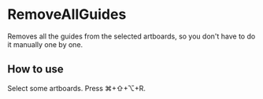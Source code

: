 # RemoveAllGuides
Removes all the guides from the selected artboards, so you don't have to do it manually one by one. 

## How to use
Select some artboards. Press ⌘+⇧+⌥+R.